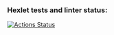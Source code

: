 ### Hexlet tests and linter status:
[![Actions Status](https://github.com/Eredar212/java-project-78/actions/workflows/hexlet-check.yml/badge.svg)](https://github.com/Eredar212/java-project-78/actions)